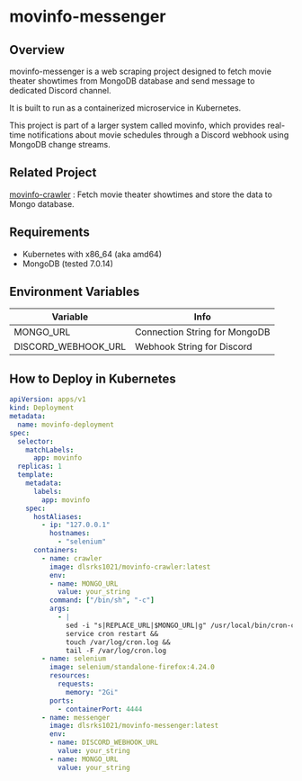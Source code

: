 # movinfo-messenger

## Overview
movinfo-messenger is a web scraping project designed to fetch movie theater showtimes from MongoDB database and send message to dedicated Discord channel.

It is built to run as a containerized microservice in Kubernetes.

This project is part of a larger system called movinfo, which provides real-time notifications about movie schedules through a Discord webhook using MongoDB change streams.

## Related Project
[movinfo-crawler](https://github.com/dlsrks1021/movinfo-crawler) : Fetch movie theater showtimes and store the data to Mongo database.

## Requirements
- Kubernetes with x86_64 (aka amd64)
- MongoDB (tested 7.0.14)

## Environment Variables
| Variable            | Info                          |
|---------------------|-------------------------------|
| MONGO_URL           | Connection String for MongoDB |
| DISCORD_WEBHOOK_URL | Webhook String for Discord    |

## How to Deploy in Kubernetes
``` yml
apiVersion: apps/v1
kind: Deployment
metadata:
  name: movinfo-deployment
spec:
  selector:
    matchLabels:
      app: movinfo
  replicas: 1
  template:
    metadata:
      labels:
        app: movinfo
    spec:
      hostAliases:
        - ip: "127.0.0.1"
          hostnames:
            - "selenium"
      containers:
        - name: crawler
          image: dlsrks1021/movinfo-crawler:latest
          env:
          - name: MONGO_URL
            value: your_string
          command: ["/bin/sh", "-c"]
          args:
            - |
              sed -i "s|REPLACE_URL|$MONGO_URL|g" /usr/local/bin/cron-crawling.sh &&
              service cron restart &&
              touch /var/log/cron.log &&
              tail -F /var/log/cron.log
        - name: selenium
          image: selenium/standalone-firefox:4.24.0
          resources:
            requests:
              memory: "2Gi"
          ports:
            - containerPort: 4444
        - name: messenger
          image: dlsrks1021/movinfo-messenger:latest
          env:
          - name: DISCORD_WEBHOOK_URL
            value: your_string
          - name: MONGO_URL
            value: your_string
```
